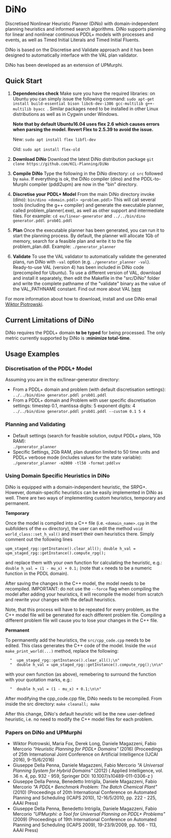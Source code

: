 # DiNo
Discretised Nonlinear Heuristic Planner (DiNo) with domain-independent planning heuristics and informed search algorithms.
DiNo supports planning for linear and nonlinear continuous PDDL+ models with processes and events, as well as Timed Initial Literals and Timed Initial Fluents.

DiNo is based on the Discretise and Validate approach and it has been designed to automatically interface with the VAL plan validator.

DiNo has been developed as an extension of UPMurphi.

## Quick Start


1. **Dependencies check** Make sure you have the required libraries: on Ubuntu you can simply issue the following command: `sudo apt-get install build-essential bison libc6-dev-i386 gcc-multilib g++-multilib byacc `. Similar packages need to be installed in other Linux distributions as well as in Cygwin under Windows.

    **Note that by default Ubuntu16.04 uses flex 2.6 which causes errors when parsing the model. Revert Flex to 2.5.39 to avoid the issue.**

    New: `sudo apt install flex libfl-dev` 

   Old:  `sudo apt install flex-old`


2. **Download DiNo** Download the latest DiNo distribution package
`git clone https://github.com/KCL-Planning/DiNo`
3. **Compile DiNo** Type the following in the DiNo directory:
`cd src` followed by `make`.
If everything is ok, the DiNo compiler (dino) and the PDDL-to-Murphi compiler (pddl2upm) are now in the "bin" directory. 
4. **Discretise your PDDL+ Model** From the main DiNo directory invoke (dino): `bin/dino <domain.pddl> <problem.pddl>` This will call several tools (including the g++ compiler) and generate the executable planner, called problem_planner(.exe), as well as other support and intermediate files. For example:
`cd ex/linear-generator` and `../../bin/dino generator.pddl prob01.pddl`
5. **Plan** Once the executable planner has been generated, you can run it to start the planning process. By default, the planner will allocate 1Gb of memory, search for a feasible plan and write it to the file problem_plan.ddl. Example:
`./generator_planner`
6. **Validate** To use the VAL validator to automatically validate the generated plans, run DiNo with `-val` option (e.g. `./generator_planner -val`). Ready-to-use VAL (version 4) has been included in DiNo code (precompiled for Ubuntu).
To use a different version of VAL, download and install it separately, then edit the Makefile in the "src/DiNo" folder and write the complete pathname of the "validate" binary as the value of the VAL_PATHNAME constant. Find out more about VAL [here](https://github.com/KCL-Planning/VAL)

For more information about how to download, install and use DiNo email [Wiktor Piotrowski](mailto:wiktor.piotrowski@kcl.ac.uk).

## Current Limitations of DiNo

DiNo requires the PDDL+ domain **to be typed** for being processed. The only metric currently supported by DiNo is **:minimize total-time**.

## Usage Examples

### Discretisation of the PDDL+ Model

Assuming you are in the ex/linear-generator directory:

* From a PDDL+ domain and problem (with default discretisation settings):  
    `../../bin/dino generator.pddl prob01.pddl`
* From a PDDL+ domain and Problem with user specific discretisation settings: timestep 0.1, mantissa digits: 5 exponent digits: 4  
    `../../bin/dino generator.pddl prob01.pddl --custom 0.1 5 4`

### Planning and Validating

* Default settings (search for feasible solution, output PDDL+ plans, 1Gb RAM):  
    `./generator_planner`
* Specific Settings, 2Gb RAM, plan duration limited to 50 time units and PDDL+ verbose mode (includes values for the state variable):  
   `./generator_planner -m2000 -tl50 -format:pddlvv`

### Using Domain Specific Heuristics in DiNo

DiNo is equipped with a domain-independent heuristic, the SRPG+. However, domain-specific heuristics can be easily implemented in DiNo as well. There are two ways of implementing custom heuristics, temporary and permanent. 

**Temporary**

   Once the model is compiled into a C++ file (i.e. `<domain_name>.cpp` in the subfolders of the `ex` directory), the user can edit the method `void world_class::set_h_val()` and insert their own heuristics there. Simply comment out the following lines 
   
   `upm_staged_rpg::getInstance().clear_all();
    double h_val = upm_staged_rpg::getInstance().compute_rpg();`
   
and replace them with your own function for calculating the heuristic, e.g.:
   `double h_val = (1 - mu_x) + 0.1;` (note that `x` needs to be a numeric function in the PDDL domain).
   
After saving the changes in the C++ model, the model needs to be recompiled. 
IMPORTANT: do not use the `--force` flag when compiling the model after adding your heuristics, it will recompile the model from scratch and rewrite your changes with the default heuristics. 

Note, that this process will have to be repeated for every problem, as the C++ model file will be generated for each different problem file. Compiling a different problem file will cause you to lose your changes in the C++ file.

**Permanent**

   To permanently add the heuristics, the `src/cpp_code.cpp` needs to be edited. This class generates the C++ code of the model. 
   Inside the `void make_print_world(...)` method, replace the following:
   
      "  upm_staged_rpg::getInstance().clear_all();\n"	
      "  double h_val = upm_staged_rpg::getInstance().compute_rpg();\n\n"
   
   with your own function (as above), remebering to surround the function with your quotation marks, e.g.:
   
      "  double h_val = (1 - mu_x) + 0.1;\n\n"
      
   After modifying the cpp_code.cpp file, DiNo needs to be recompiled. From inside the src directory: `make cleanall; make`
      
   After this change, DiNo's default heuristic will be the new user-defined heuristic, i.e. no need to modify the C++ model files for each problem. 
   



### Papers on DiNo and UPMurphi

* Wiktor Piotrowski, Maria Fox, Derek Long, Daniele Magazzeni, Fabio Mercorio *"Heuristic Planning for PDDL+ Domains"* (2016) (Proceedings of 25th International Joint Conference on Artificial Intelligence (IJCAI 2016), 9-15/6/2016)
* Giuseppe Della Penna, Daniele Magazzeni, Fabio Mercorio *"A Universal Planning System for Hybrid Domains"* (2012) ( Applied Intelligence, vol. 36 n. 4, pp. 932 - 959, Springer DOI: 10.1007/s10489-011-0306-z	)
* Giuseppe Della Penna, Benedetto Intrigila, Daniele Magazzeni, Fabio Mercorio *"A PDDL+ Benchmark Problem: The Batch Chemical Plant"* (2010) (Proceedings of 20th International Conference on Automated Planning and Scheduling (ICAPS 2010), 12-16/5/2010, pp. 222 - 225, AAAI Press)
* Giuseppe Della Penna, Benedetto Intrigila, Daniele Magazzeni, Fabio Mercorio *"UPMurphi: a Tool for Universal Planning on PDDL+ Problems"* (2009) (Proceedings of 19th International Conference on Automated Planning and Scheduling (ICAPS 2009), 19-23/9/2009, pp. 106 - 113, AAAI Press)

